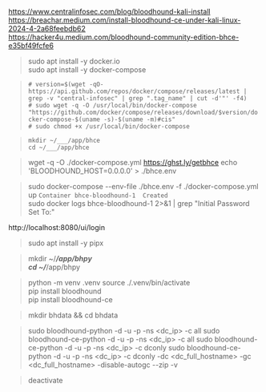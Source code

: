 https://www.centralinfosec.com/blog/bloodhound-kali-install  
https://breachar.medium.com/install-bloodhound-ce-under-kali-linux-2024-4-2a68feebdb62  
https://hacker4u.medium.com/bloodhound-community-edition-bhce-e35bf49fcfe6  

> sudo apt install -y docker.io  
> sudo apt install -y docker-compose  

> `# version=$(wget -qO- https://api.github.com/repos/docker/compose/releases/latest | grep -v "central-infosec" | grep ".tag_name" | cut -d'"' -f4)`    
> `# sudo wget -q -O /usr/local/bin/docker-compose "https://github.com/docker/compose/releases/download/$version/docker-compose-$(uname -s)-$(uname -m)#cis"`      
> `# sudo chmod +x /usr/local/bin/docker-compose`    

> `mkdir ~/___/app/bhce`    
> `cd ~/___/app/bhce`  

> wget -q -O ./docker-compose.yml https://ghst.ly/getbhce
> echo 'BLOODHOUND_HOST=0.0.0.0' > ./bhce.env 

> sudo docker-compose --env-file ./bhce.env -f ./docker-compose.yml up
> `Container bhce-bloodhound-1  Created`  
> sudo docker logs bhce-bloodhound-1 2>&1 | grep "Initial Password Set To:"

http://localhost:8080/ui/login

> sudo apt install -y pipx  

> mkdir ~/___/app/bhpy  
> cd ~/___/app/bhpy  

> python -m venv .venv
> source ./.venv/bin/activate  
> pip install bloodhound  
> pip install bloodhound-ce  

> mkdir bhdata && cd bhdata  

> sudo bloodhound-python -d <domain> -u <user> -p <password> -ns <dc_ip> -c all
> sudo bloodhound-ce-python -d <domain> -u <user> -p <password> -ns <dc_ip> -c all
> sudo bloodhound-ce-python -d <domain> -u <user> -p <password> -ns <dc_ip> -c dconly
> sudo bloodhound-ce-python -d <domain> -u <user> -p <password> -ns <dc_ip> -c dconly -dc <dc_full_hostname> -gc <dc_full_hostname> -disable-autogc --zip -v

> deactivate

